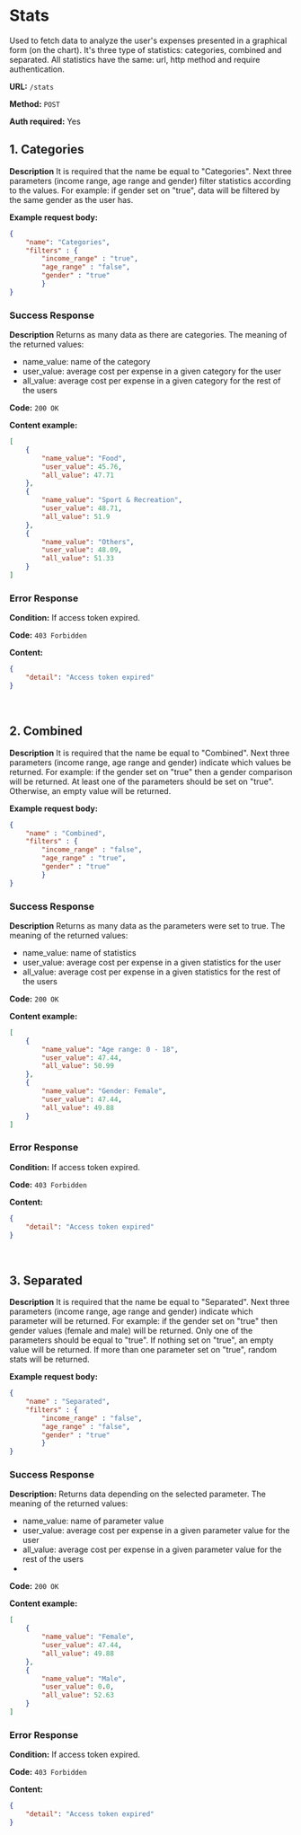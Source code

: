 # **Stats**

Used to fetch data to analyze the user's expenses presented in a graphical form (on the chart). It's three type of statistics: categories, combined and separated. All statistics have the same: url, http method and require authentication.

**URL:** `/stats`

**Method:** `POST`

**Auth required:** Yes
## 1. Categories

**Description** 
It is required that the name be equal to "Categories". Next three parameters (income range, age range and gender) filter statistics according to the values. For example: if gender set on "true", data will be filtered by the same gender as the user has. 

**Example request body:**

```json
{
    "name": "Categories",
    "filters" : {
        "income_range" : "true",
        "age_range" : "false",
        "gender" : "true"
        }
}
```

### Success Response
**Description** 
Returns as many data as there are categories. The meaning of the returned values:
- name_value: name of the category
- user_value: average cost per expense in a given category for the user
- all_value: average cost per expense in a given category for the rest of the users

**Code:** `200 OK`

**Content example:**
```json
[
    {
        "name_value": "Food",
        "user_value": 45.76,
        "all_value": 47.71
    },
    {
        "name_value": "Sport & Recreation",
        "user_value": 48.71,
        "all_value": 51.9
    },
    {
        "name_value": "Others",
        "user_value": 48.09,
        "all_value": 51.33
    }
]
```

### Error Response
**Condition:** If access token expired.

**Code:** `403 Forbidden`

**Content:**

```json
{
    "detail": "Access token expired"
}
```
&nbsp;

## 2. Combined

**Description** 
It is required that the name be equal to "Combined". Next three parameters (income range, age range and gender) indicate which values be returned. For example: if the gender set on "true" then a gender comparison will be returned. At least one of the parameters should be set on "true". Otherwise, an empty value will be returned. 

**Example request body:**

```json
{
    "name" : "Combined",
    "filters" : {
        "income_range" : "false",
        "age_range" : "true",
        "gender" : "true"
        }
}
```

### Success Response
**Description** 
Returns as many data as the parameters were set to true. The meaning of the returned values:
- name_value: name of statistics
- user_value: average cost per expense in a given statistics for the user
- all_value: average cost per expense in a given statistics for the rest of the users

**Code:** `200 OK`

**Content example:**

```json
[
    {
        "name_value": "Age range: 0 - 18",
        "user_value": 47.44,
        "all_value": 50.99
    },
    {
        "name_value": "Gender: Female",
        "user_value": 47.44,
        "all_value": 49.88
    }
]
```

### Error Response
**Condition:** If access token expired.

**Code:** `403 Forbidden`

**Content:**

```json
{
    "detail": "Access token expired"
}
```
&nbsp;

## 3. Separated

**Description** 
It is required that the name be equal to "Separated". Next three parameters (income range, age range and gender) indicate which parameter will be returned. For example: if the gender set on "true" then gender values (female and male) will be returned. Only one of the parameters should be equal to "true". If nothing set on "true", an empty value will be returned. If more than one parameter set on "true", random stats will be returned.

**Example request body:**

```json
{
    "name" : "Separated",
    "filters" : {
        "income_range" : "false",
        "age_range" : "false",
        "gender" : "true"
        }
}
```

### Success Response

**Description:** Returns data depending on the selected parameter. The meaning of the returned values:
- name_value: name of parameter value
- user_value: average cost per expense in a given parameter value for the user
- all_value: average cost per expense in a given parameter value for the rest of the users
- 
**Code:** `200 OK`

**Content example:**

```json
[
    {
        "name_value": "Female",
        "user_value": 47.44,
        "all_value": 49.88
    },
    {
        "name_value": "Male",
        "user_value": 0.0,
        "all_value": 52.63
    }
]
```

### Error Response
**Condition:** If access token expired.

**Code:** `403 Forbidden`

**Content:**

```json
{
    "detail": "Access token expired"
}
```